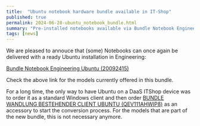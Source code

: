 ```yaml
---
title:  "Ubuntu notebook hardware bundle available in IT-Shop"
published: true
permalink: 2024-06-28-ubuntu_notebook_bundle.html
summary: "Pre-installed notebooks available via Bundle Notebook Engineering Ubuntu (20092415)"
tags: [news]
---
```


We are pleased to annouce that (some) Notebooks can once again be delivered with
a ready Ubuntu installation in Engineering:

[Bundle Notebook Engineering Ubuntu (20092415)](
https://itshop.app.corpintra.net/itshop/shop/services/detail/3712077250/1003099)

Check the above link for the models currently offered in this bundle.

For a long time, the only way to have Ubuntu on a DaaS ITShop device was to
order it as a standard Windows client and then order
[BUNDLE WANDLUNG BESTEHENDER CLIENT UBUNTU (QEV111AHWIP8)](
https://itshop.app.corpintra.net/itshop/shop/services/detail/1092706851/1003099)
as an accessory to start the conversion process. For the models that are part of
the new bundle, this is not necessary anymore.
